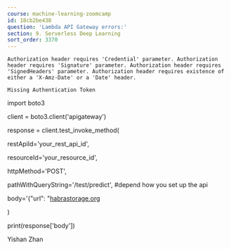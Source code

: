 ```yaml
---
course: machine-learning-zoomcamp
id: 18cb2be438
question: 'Lambda API Gateway errors:'
section: 9. Serverless Deep Learning
sort_order: 3370
---
```


`Authorization header requires 'Credential' parameter. Authorization header requires 'Signature' parameter. Authorization header requires 'SignedHeaders' parameter. Authorization header requires existence of either a 'X-Amz-Date' or a 'Date' header.`

`Missing Authentication Token`

import boto3

client = boto3.client('apigateway')

response = client.test_invoke_method(

restApiId='your_rest_api_id',

resourceId='your_resource_id',

httpMethod='POST',

pathWithQueryString='/test/predict', #depend how you set up the api

body='{"url": "[habrastorage.org](https://habrastorage.org/webt/rt/d9/dh/rtd9dhsmhwrdezeldzoqgijdg8a.jpeg"}')

)

print(response['body'])

Yishan Zhan

